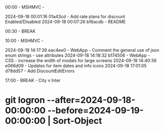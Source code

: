 ﻿00:00 - MSHMVC - 


2024-09-18 00:01:16 01a43cd - Add rate plans for discount Enabled/Disabled
2024-09-18 00:07:26 b16acdb - README

00:30 - BREAK

10:00 - MSHMVC - 

2024-09-18 14:17:39 eac4ee0 - WebApp - Comment the general use of json enum strings - use attributes
2024-09-18 14:18:32 b174506 - WebApp - CSS - increase the width of modals for large screens
2024-09-18 14:40:36 e066d09 - Updates for item dates and info icons
2024-09-18 17:01:05 d78dd57 - Add DiscountEditErrors

17:00 - BREAK - City v Inter



# git logron --after=2024-09-18-00:00:00 --before=2024-09-19-00:00:00 | Sort-Object
